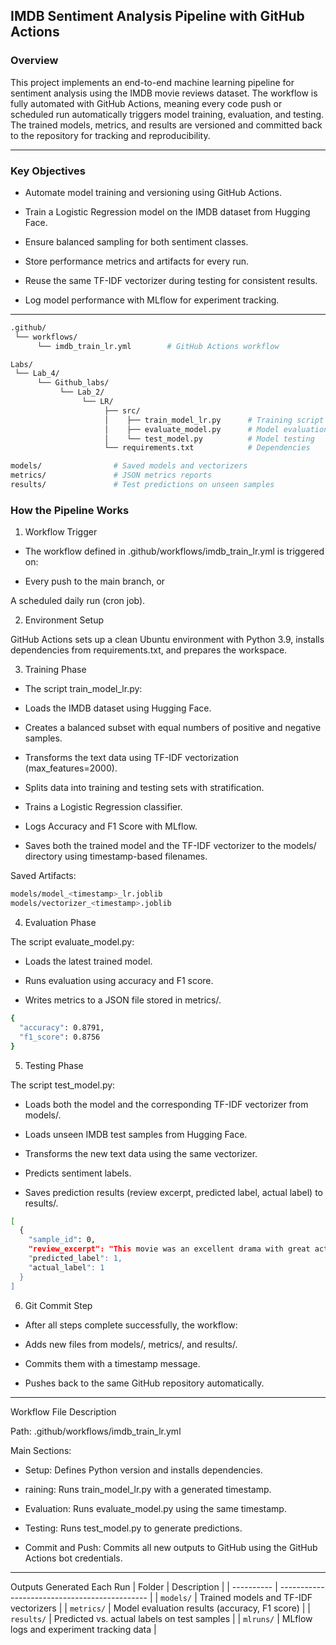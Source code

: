 ## IMDB Sentiment Analysis Pipeline with GitHub Actions

### Overview

This project implements an end-to-end machine learning pipeline for sentiment analysis using the IMDB movie reviews dataset. The workflow is fully automated with GitHub Actions, meaning every code push or scheduled run automatically triggers model training, evaluation, and testing.
The trained models, metrics, and results are versioned and committed back to the repository for tracking and reproducibility.

---

### Key Objectives

- Automate model training and versioning using GitHub Actions.

- Train a Logistic Regression model on the IMDB dataset from Hugging Face.

- Ensure balanced sampling for both sentiment classes.

- Store performance metrics and artifacts for every run.

- Reuse the same TF-IDF vectorizer during testing for consistent results.

- Log model performance with MLflow for experiment tracking.

---

```bash
.github/
 └── workflows/
      └── imdb_train_lr.yml        # GitHub Actions workflow

Labs/
 └── Lab_4/
      └── Github_labs/
           └── Lab_2/
                └── LR/
                     ├── src/
                     │    ├── train_model_lr.py      # Training script
                     │    ├── evaluate_model.py      # Model evaluation
                     │    └── test_model.py          # Model testing
                     └── requirements.txt            # Dependencies

models/                # Saved models and vectorizers
metrics/               # JSON metrics reports
results/               # Test predictions on unseen samples
```


### How the Pipeline Works
1. Workflow Trigger

 - The workflow defined in .github/workflows/imdb_train_lr.yml is triggered on:

 - Every push to the main branch, or

A scheduled daily run (cron job).

2. Environment Setup

GitHub Actions sets up a clean Ubuntu environment with Python 3.9, installs dependencies from requirements.txt, and prepares the workspace.

3. Training Phase

 - The script train_model_lr.py:

 - Loads the IMDB dataset using Hugging Face.

 - Creates a balanced subset with equal numbers of positive and negative samples.

 - Transforms the text data using TF-IDF vectorization (max_features=2000).

 - Splits data into training and testing sets with stratification.

 - Trains a Logistic Regression classifier.

 - Logs Accuracy and F1 Score with MLflow.

 - Saves both the trained model and the TF-IDF vectorizer to the models/ directory using timestamp-based filenames.

Saved Artifacts:
```bash
models/model_<timestamp>_lr.joblib
models/vectorizer_<timestamp>.joblib
```

4. Evaluation Phase

The script evaluate_model.py:

- Loads the latest trained model.

- Runs evaluation using accuracy and F1 score.

- Writes metrics to a JSON file stored in metrics/.

```bash
{
  "accuracy": 0.8791,
  "f1_score": 0.8756
}
```

5. Testing Phase

The script test_model.py:

- Loads both the model and the corresponding TF-IDF vectorizer from models/.

- Loads unseen IMDB test samples from Hugging Face.

- Transforms the new text data using the same vectorizer.

- Predicts sentiment labels.

- Saves prediction results (review excerpt, predicted label, actual label) to results/.

```bash
[
  {
    "sample_id": 0,
    "review_excerpt": "This movie was an excellent drama with great acting...",
    "predicted_label": 1,
    "actual_label": 1
  }
]
```

6. Git Commit Step

- After all steps complete successfully, the workflow:

- Adds new files from models/, metrics/, and results/.

- Commits them with a timestamp message.

- Pushes back to the same GitHub repository automatically.

---

Workflow File Description

Path: .github/workflows/imdb_train_lr.yml

Main Sections:

- Setup: Defines Python version and installs dependencies.

- raining: Runs train_model_lr.py with a generated timestamp.

- Evaluation: Runs evaluate_model.py using the same timestamp.

- Testing: Runs test_model.py to generate predictions.

- Commit and Push: Commits all new outputs to GitHub using the GitHub Actions bot credentials.

---

Outputs Generated Each Run
| Folder     | Description                                   |
| ---------- | --------------------------------------------- |
| `models/`  | Trained models and TF-IDF vectorizers         |
| `metrics/` | Model evaluation results (accuracy, F1 score) |
| `results/` | Predicted vs. actual labels on test samples   |
| `mlruns/`  | MLflow logs and experiment tracking data      |

